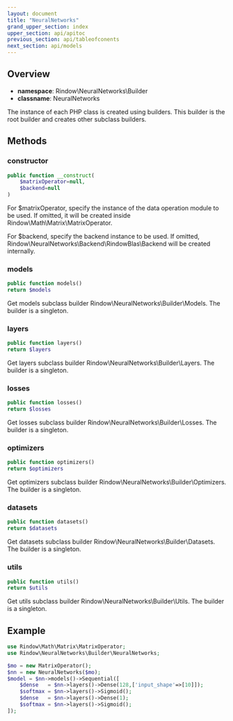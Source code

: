 ```yaml
---
layout: document
title: "NeuralNetworks"
grand_upper_section: index
upper_section: api/apitoc
previous_section: api/tableofconents
next_section: api/models
---
```

Overview
-------

- **namespace**: Rindow\NeuralNetworks\Builder
- **classname**: NeuralNetworks

The instance of each PHP class is created using builders.
This builder is the root builder and creates other subclass builders.

Methods
-------

### constructor

```php
public function __construct(
    $matrixOperator=null,
    $backend=null
)
```
For $matrixOperator, specify the instance of the data operation module to be used.
If omitted, it will be created inside Rindow\Math\Matrix\MatrixOperator.

For $backend, specify the backend instance to be used.
If omitted, Rindow\NeuralNetworks\Backend\RindowBlas\Backend will be created internally.


### models
```php
public function models()
return $models
```
Get models subclass builder Rindow\NeuralNetworks\Builder\Models.
The builder is a singleton.

### layers
```php
public function layers()
return $layers
```
Get layers subclass builder Rindow\NeuralNetworks\Builder\Layers.
The builder is a singleton.

### losses
```php
public function losses()
return $losses
```
Get losses subclass builder Rindow\NeuralNetworks\Builder\Losses.
The builder is a singleton.

### optimizers
```php
public function optimizers()
return $optimizers
```
Get optimizers subclass builder Rindow\NeuralNetworks\Builder\Optimizers.
The builder is a singleton.

### datasets
```php
public function datasets()
return $datasets
```
Get datasets subclass builder Rindow\NeuralNetworks\Builder\Datasets.
The builder is a singleton.

### utils
```php
public function utils()
return $utils
```
Get utils subclass builder Rindow\NeuralNetworks\Builder\Utils.
The builder is a singleton.


Example
-------

```php
use Rindow\Math\Matrix\MatrixOperator;
use Rindow\NeuralNetworks\Builder\NeuralNetworks;

$mo = new MatrixOperator();
$nn = new NeuralNetworks($mo);
$model = $nn->models()->Sequential([
    $dense   = $nn->layers()->Dense(128,['input_shape'=>[10]]);
    $softmax = $nn->layers()->Sigmoid();
    $dense   = $nn->layers()->Dense(1);
    $softmax = $nn->layers()->Sigmoid();
]);
```
